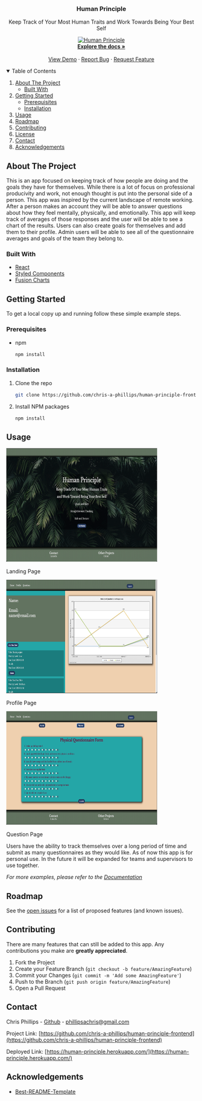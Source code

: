 
<!-- PROJECT LOGO -->
<br />

  <h3 align="center">Human Principle</h3>

  <p align="center">
    Keep Track of Your Most Human Traits and Work Towards Being Your Best Self
    <br />

<p align="center">
  <a href="https://github.com/chris-a-phillips/human-principle-frontend">
    <img src="./src/images/human-principle.gif" alt="Human Principle" width="800" height="600">
    <br/>
  </a>
    <a href="https://github.com/chris-a-phillips/human-principle-frontend/blob/main/README.md"><strong>Explore the docs »</strong></a>
    <br />
    <br />
    <a href="https://github.com/chris-a-phillips/human-principle-frontend">View Demo</a>
    ·
    <a href="https://github.com/othneildrew/Best-README-Template/issues">Report Bug</a>
    ·
    <a href="https://github.com/othneildrew/Best-README-Template/issues">Request Feature</a>
  </p>
</p>



<!-- TABLE OF CONTENTS -->
<details open="open">
  <summary>Table of Contents</summary>
  <ol>
    <li>
      <a href="#about-the-project">About The Project</a>
      <ul>
        <li><a href="#built-with">Built With</a></li>
      </ul>
    </li>
    <li>
      <a href="#getting-started">Getting Started</a>
      <ul>
        <li><a href="#prerequisites">Prerequisites</a></li>
        <li><a href="#installation">Installation</a></li>
      </ul>
    </li>
    <li><a href="#usage">Usage</a></li>
    <li><a href="#roadmap">Roadmap</a></li>
    <li><a href="#contributing">Contributing</a></li>
    <li><a href="#license">License</a></li>
    <li><a href="#contact">Contact</a></li>
    <li><a href="#acknowledgements">Acknowledgements</a></li>
  </ol>
</details>



<!-- ABOUT THE PROJECT -->
## About The Project

This is an app focused on keeping track of how people are doing and the goals they have for themselves. While there is a lot of focus on professional producivity and work, not enough thought is put into the personal side of a person. This app was inspired by the current landscape of remote working.
After a person makes an account they will be able to answer questions about how they feel mentally, physically, and emotionally. This app will keep track of averages of those responses and the user will be able to see a chart of the results. Users can also create goals for themselves and add them to their profile.
Admin users will be able to see all of the questionnaire averages and goals of the team they belong to.

### Built With

* [React](https://reactjs.org/)
* [Styled Components](https://styled-components.com/)
* [Fusion Charts](https://www.fusioncharts.com/)



<!-- GETTING STARTED -->
## Getting Started

To get a local copy up and running follow these simple example steps.

### Prerequisites

* npm
  ```sh
  npm install
  ```

### Installation

1. Clone the repo
   ```sh
   git clone https://github.com/chris-a-phillips/human-principle-frontend.git
   ```
2. Install NPM packages
   ```sh
   npm install
   ```



<!-- USAGE EXAMPLES -->
## Usage

 <img src="./src/images/landing-page.png" alt="landing-page" width="400" height="300">
 
 Landing Page
 
 
 <img src="./src/images/profile-page.png" alt="profile-page" width="400" height="300">
 
 Profile Page
 
 
 <img src="./src/images/question-page.png" alt="question-page" width="400" height="300">
 
 Question Page
 

Users have the ability to track themselves over a long period of time and submit as many questionnaires as they would like.
As of now this app is for personal use. In the future it will be expanded for teams and supervisors to use together.

_For more examples, please refer to the [Documentation](https://github.com/chris-a-phillips/human-principle-frontend/blob/main/README.md)_



<!-- ROADMAP -->
## Roadmap

See the [open issues](https://github.com/chris-a-phillips/human-principle-frontend/issues) for a list of proposed features (and known issues).



<!-- CONTRIBUTING -->
## Contributing

There are many features that can still be added to this app. Any contributions you make are **greatly appreciated**.

1. Fork the Project
2. Create your Feature Branch (`git checkout -b feature/AmazingFeature`)
3. Commit your Changes (`git commit -m 'Add some AmazingFeature'`)
4. Push to the Branch (`git push origin feature/AmazingFeature`)
5. Open a Pull Request


<!-- CONTACT -->
## Contact

Chris Phillips - [Github](https://github.com/chris-a-phillips) - phillipsachris@gmail.com

Project Link: [https://github.com/chris-a-phillips/human-principle-frontend](https://github.com/chris-a-phillips/human-principle-frontend)

Deployed Link: [https://human-principle.herokuapp.com/](https://human-principle.herokuapp.com/)



<!-- ACKNOWLEDGEMENTS -->
## Acknowledgements
* [Best-README-Template](https://github.com/othneildrew/Best-README-Template)
